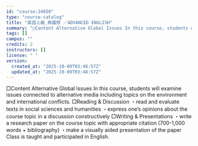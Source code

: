 ```yaml
---
id: "course:24650"
type: "course-catalog"
title: "英語上級_再履修 ／ADVANCED ENGLISH"
summary: "□Content Alternative Global Issues In this course, students will examine issues connected to alternative media including…"
tags: []
campus: ""
credits: 2
instructors: []
license: " "
version:
  created_at: "2025-10-09T03:48:57Z"
  updated_at: "2025-10-09T03:48:57Z"
---
```


□Content Alternative Global Issues In this course, students will examine issues connected to alternative media including topics on the environment and international conflicts. □Reading & Discussion ・read and evaluate texts in social sciences and humanities ・express one’s opinions about the course topic in a discussion constructively □Writing & Presentations ・write a research paper on the course topic with appropriate citation (700-1,000 words + bibliography) ・make a visually aided presentation of the paper Class is taught and participated in English.
